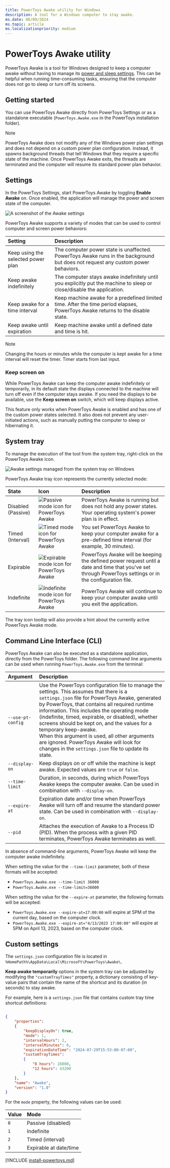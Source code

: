 ```yaml
---
title: PowerToys Awake utility for Windows
description: A tool for a Windows computer to stay awake.
ms.date: 08/09/2024
ms.topic: article
ms.localizationpriority: medium
---
```


# PowerToys Awake utility

PowerToys Awake is a tool for Windows designed to keep a computer awake without having to manage its [power and sleep settings](https://support.microsoft.com/windows/how-to-adjust-power-and-sleep-settings-26f623b5-4fcc-4194-863d-b824e5ea7679). This can be helpful when running time-consuming tasks, ensuring that the computer does not go to sleep or turn off its screens.

## Getting started

You can use PowerToys Awake directly from PowerToys Settings or as a standalone executable (`PowerToys.Awake.exe` in the PowerToys installation folder).

> [!NOTE]
> PowerToys Awake does not modify any of the Windows power plan settings and does not depend on a custom power plan configuration. Instead, it spawns background threads that tell Windows that they require a specific state of the machine. Once PowerToys Awake exits, the threads are terminated and the computer will resume its standard power plan behavior.

## Settings

In the PowerToys Settings, start PowerToys Awake by toggling **Enable Awake** on. Once enabled, the application will manage the power and screen state of the computer.

![A screenshot of the Awake settings](../images/powertoys-awake/pt-awake-settings-menu.png)

PowerToys Awake supports a variety of modes that can be used to control computer and screen power behaviors:

| Setting                            | Description |
| :--------------------------------- | :-- |
| Keep using the selected power plan | The computer power state is unaffected. PowerToys Awake runs in the background but does not request any custom power behaviors. |
| Keep awake indefinitely            | The computer stays awake indefinitely until you explicitly put the machine to sleep or close/disable the application. |
| Keep awake for a time interval     | Keep machine awake for a predefined limited time. After the time period elapses, PowerToys Awake returns to the disable state. |
| Keep awake until expiration        | Keep machine awake until a defined date and time is hit. |

> [!NOTE]
> Changing the hours or minutes while the computer is kept awake for a time interval will reset the timer. Timer starts from last input.

### Keep screen on

While PowerToys Awake can keep the computer awake indefinitely or temporarily, in its default state the displays connected to the machine will turn off even if the computer stays awake. If you need the displays to be available, use the **Keep screen on** switch, which will keep displays active.

This feature only works when PowerToys Awake is enabled and has one of the custom power states selected. It also does not prevent any user-initiated actions, such as manually putting the computer to sleep or hibernating it.

## System tray

To manage the execution of the tool from the system tray, right-click on the PowerToys Awake icon.

![Awake settings managed from the system tray on Windows](../images/powertoys-awake/icon-change-selection.gif)

PowerToys Awake tray icon represents the currently selected mode:

| State | Icon | Description |
|:------|:-----|:------------|
| Disabled (Passive) | ![Passive mode icon for PowerToys Awake](../images/powertoys-awake/passive.png)       | PowerToys Awake is running but does not hold any power states. Your operating system's power plan is in effect. |
| Timed (Interval)   | ![Timed mode icon for PowerToys Awake](../images/powertoys-awake/timed.png)           | You set PowerToys Awake to keep your computer awake for a pre-defined time interval (for example, 30 minutes). |
| Expirable          | ![Expirable mode icon for PowerToys Awake](../images/powertoys-awake/expirable.png)    | PowerToys Awake will be keeping the defined power request until a date and time that you've set through PowerToys settings or in the configuration file. |
| Indefinite         | ![Indefinite mode icon for PowerToys Awake](../images/powertoys-awake/indefinite.png) | PowerToys Awake will continue to keep your computer awake until you exit the application. |

The tray icon tooltip will also provide a hint about the currently active PowerToys Awake mode.

## Command Line Interface (CLI)

PowerToys Awake can also be executed as a standalone application, directly from the PowerToys folder. The following command line arguments can be used when running `PowerToys.Awake.exe` from the terminal:

| Argument          | Description |
| :---------------- | :---------- |
| `--use-pt-config` | Use the PowerToys configuration file to manage the settings. This assumes that there is a `settings.json` file for PowerToys Awake, generated by PowerToys, that contains all required runtime information. This includes the operating mode (indefinite, timed, expirable, or disabled), whether screens should be kept on, and the values for a temporary keep-awake.<br/>When this argument is used, all other arguments are ignored. PowerToys Awake will look for changes in the `settings.json` file to update its state. |
| `--display-on`    | Keep displays on or off while the machine is kept awake. Expected values are `true` or `false`. |
| `--time-limit`    | Duration, in seconds, during which PowerToys Awake keeps the computer awake. Can be used in combination with `--display-on`. |
| `--expire-at`     | Expiration date and/or time when PowerToys Awake will turn off and resume the standard power state. Can be used in combination with `--display-on`. |
| `--pid`           | Attaches the execution of Awake to a Process ID (PID). When the process with a given PID terminates, PowerToys Awake terminates as well. |

In absence of command-line arguments, PowerToys Awake will keep the computer awake indefinitely.

When setting the value for the `--time-limit` parameter, both of these formats will be accepted:

- `PowerToys.Awake.exe --time-limit 36000`
- `PowerToys.Awake.exe --time-limit=36000`

When setting the value for the `--expire-at` parameter, the following formats will be accepted:

- `PowerToys.Awake.exe --expire-at=17:00:00` will expire at 5PM of the current day, based on the computer clock.
- `PowerToys.Awake.exe --expire-at="4/13/2023 17:00:00"` will expire at 5PM on April 13, 2023, based on the computer clock.

## Custom settings

The `settings.json` configuration file is located in `%HomePath%\AppData\Local\Microsoft\PowerToys\Awake\`.

**Keep awake temporarily** options in the system tray can be adjusted by modifying the `"customTrayTimes"` property, a dictionary consisting of key-value pairs that contain the name of the shortcut and its duration (in seconds) to stay awake.

For example, here is a `settings.json` file that contains custom tray time shortcut definitions:

```json

{
    "properties":
    {
        "keepDisplayOn": true,
        "mode": 1,
        "intervalHours": 2,
        "intervalMinutes": 0,
        "expirationDateTime": "2024-07-29T15:53:00-07:00",
        "customTrayTimes":
        {
			"8 hours": 28800,
			"12 hours": 43200
		}
    },
    "name": "Awake",
    "version": "1.0"
}
```

For the `mode` property, the following values can be used:

| Value | Mode |
|:------|:-----|
| `0`   | Passive (disabled)      |
| `1`   | Indefinite              |
| `2`   | Timed (interval)        |
| `3`   | Expirable at date/time  |

[!INCLUDE [install-powertoys.md](../includes/install-powertoys.md)]
